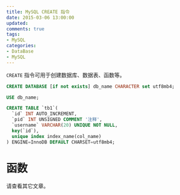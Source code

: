 ```yaml
---
title: MySQL CREATE 指令
date: 2015-03-06 13:00:00
updated:
comments: true
tags:
- MySQL
categories:
- DataBase
- MySQL
---
```


`CREATE` 指令可用于创建数据库、数据表、函数等。

<!--more-->

```sql
CREATE DATABASE [if not exists] db_name CHARACTER set utf8mb4;

USE db_name;

CREATE TABLE `tb1`(
  `id` INT AUTO_INCREMENT,
  `pid` INT UNSIGNED COMMENT '注释',
  `username` VARCHAR(20) UNIQUE NOT NULL,
  key(`id`),
  unique index index_name(col_name)
) ENGINE=InnoDB DEFAULT CHARSET=utf8mb4;
```

# 函数

请查看其它文章。
